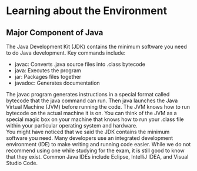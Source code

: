 # Learning about the Environment 
## Major Component of Java
The Java Development Kit (JDK) contains the minimum software you need to do Java
development. Key commands include:
- javac: Converts .java source files into .class bytecode
- java: Executes the program
- jar: Packages files together
- javadoc: Generates documentation

The javac program generates instructions in a special format called bytecode that
the java command can run. Then java launches the Java Virtual Machine (JVM) before running the code. The JVM knows how to run bytecode on the actual machine it is on. You
can think of the JVM as a special magic box on your machine that knows how to run your
.class file within your particular operating system and hardware.  
You might have noticed that we said the JDK contains the minimum software you need.
Many developers use an integrated development environment (IDE) to make writing and
running code easier. While we do not recommend using one while studying for the exam, it
is still good to know that they exist. Common Java IDEs include Eclipse, IntelliJ IDEA, and
Visual Studio Code.
